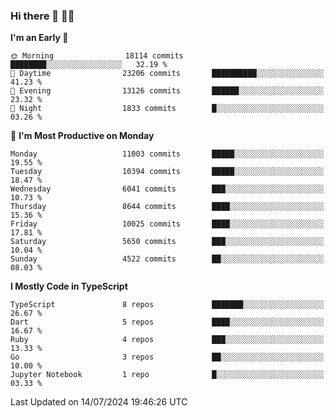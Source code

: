 ### Hi there 👋 🧑‍💻



<!--START_SECTION:waka-->
**I'm an Early 🐤** 

```text
🌞 Morning                18114 commits       ████████░░░░░░░░░░░░░░░░░   32.19 % 
🌆 Daytime                23206 commits       ██████████░░░░░░░░░░░░░░░   41.23 % 
🌃 Evening                13126 commits       ██████░░░░░░░░░░░░░░░░░░░   23.32 % 
🌙 Night                  1833 commits        █░░░░░░░░░░░░░░░░░░░░░░░░   03.26 % 
```
📅 **I'm Most Productive on Monday** 

```text
Monday                   11003 commits       █████░░░░░░░░░░░░░░░░░░░░   19.55 % 
Tuesday                  10394 commits       █████░░░░░░░░░░░░░░░░░░░░   18.47 % 
Wednesday                6041 commits        ███░░░░░░░░░░░░░░░░░░░░░░   10.73 % 
Thursday                 8644 commits        ████░░░░░░░░░░░░░░░░░░░░░   15.36 % 
Friday                   10025 commits       ████░░░░░░░░░░░░░░░░░░░░░   17.81 % 
Saturday                 5650 commits        ███░░░░░░░░░░░░░░░░░░░░░░   10.04 % 
Sunday                   4522 commits        ██░░░░░░░░░░░░░░░░░░░░░░░   08.03 % 
```


**I Mostly Code in TypeScript** 

```text
TypeScript               8 repos             ███████░░░░░░░░░░░░░░░░░░   26.67 % 
Dart                     5 repos             ████░░░░░░░░░░░░░░░░░░░░░   16.67 % 
Ruby                     4 repos             ███░░░░░░░░░░░░░░░░░░░░░░   13.33 % 
Go                       3 repos             ██░░░░░░░░░░░░░░░░░░░░░░░   10.00 % 
Jupyter Notebook         1 repo              █░░░░░░░░░░░░░░░░░░░░░░░░   03.33 % 
```




 Last Updated on 14/07/2024 19:46:26 UTC
<!--END_SECTION:waka-->


